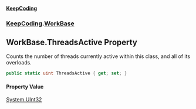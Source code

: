 #### [KeepCoding](index.md 'index')
### [KeepCoding](KeepCoding.md 'KeepCoding').[WorkBase](KeepCoding_WorkBase.md 'KeepCoding.WorkBase')
## WorkBase.ThreadsActive Property
Counts the number of threads currently active within this class, and all of its overloads.  
```csharp
public static uint ThreadsActive { get; set; }
```
#### Property Value
[System.UInt32](https://docs.microsoft.com/en-us/dotnet/api/System.UInt32 'System.UInt32')
